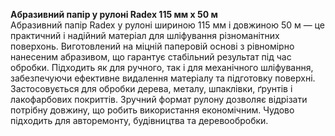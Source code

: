 **Абразивний папір у рулоні Radex 115 мм х 50 м**  
Абразивний папір Radex у рулоні шириною 115 мм і довжиною 50 м — це практичний і надійний матеріал для шліфування різноманітних поверхонь. Виготовлений на міцній паперовій основі з рівномірно нанесеним абразивом, що гарантує стабільний результат під час обробки. Підходить як для ручного, так і для механічного шліфування, забезпечуючи ефективне видалення матеріалу та підготовку поверхні. Застосовується для обробки дерева, металу, шпаклівки, ґрунтів і лакофарбових покриттів. Зручний формат рулону дозволяє відрізати потрібну довжину, що робить використання економічним. Чудово підходить для авторемонту, будівництва та деревообробки.